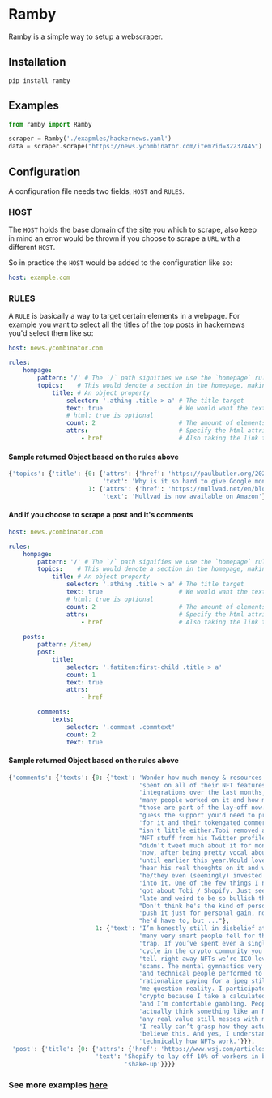 # Ramby

Ramby is a simple way to setup a webscraper.

## Installation

`pip install ramby`

## Examples

```python
from ramby import Ramby

scraper = Ramby('./exapmles/hackernews.yaml')
data = scraper.scrape("https://news.ycombinator.com/item?id=32237445")
```

## Configuration

A configuration file needs two fields, `HOST` and `RULES`.

### HOST

The `HOST` holds the base domain of the site you which to scrape, also keep in mind an error would be thrown if you choose to scrape a `URL` with a different `HOST`.

So in practice the `HOST` would be added to the configuration like so:

```yaml
host: example.com
```

### RULES

A `RULE` is basically a way to target certain elements in a webpage. For example you want to select all the titles of the top posts in [hackernews](https://news.ycombinator.com) you'd select them like so:

```yaml
host: news.ycombinator.com

rules:
    hompage:
        pattern: '/' # The `/` path signifies we use the `homepage` rule 
        topics:    # This would denote a section in the homepage, making it easy to add other obejects if needed i.e all_authors
            title: # An object property
                selector: '.athing .title > a' # The title target
                text: true                     # We would want the text inside the target element
                # html: true is optional
                count: 2                       # The amount of elements to return
                attrs:                         # Specify the html attributes you'd want
                    - href                     # Also taking the link to the post
```

#### Sample returned Object based on the rules above

```python
{'topics': {'title': {0: {'attrs': {'href': 'https://paulbutler.org/2022/why-is-it-so-hard-to-give-google-money/'},
                          'text': 'Why is it so hard to give Google money?'},
                      1: {'attrs': {'href': 'https://mullvad.net/en/blog/2022/7/26/mullvad-is-now-available-on-amazon-us-se/'},
                          'text': 'Mullvad is now available on Amazon'}}}}
```

#### And if you choose to scrape a post and it's comments

```yaml
host: news.ycombinator.com

rules:
    hompage:
        pattern: '/' # The `/` path signifies we use the `homepage` rule 
        topics:    # This would denote a section in the homepage, making it easy to add other obejects if needed i.e all_authors
            title: # An object property
                selector: '.athing .title > a' # The title target
                text: true                     # We would want the text inside the target element
                # html: true is optional
                count: 2                       # The amount of elements to return
                attrs:                         # Specify the html attributes you'd want
                    - href                     # Also taking the link to the post
                  
    posts:
        pattern: /item/
        post:
            title: 
                selector: '.fatitem:first-child .title > a'
                count: 1
                text: true
                attrs: 
                    - href 

        comments:
            texts:
                selector: '.comment .commtext'
                count: 2
                text: true

```

#### Sample returned Object based on the rules above

```python
{'comments': {'texts': {0: {'text': 'Wonder how much money & resources Shopify '
                                    'spent on all of their NFT features & '
                                    'integrations over the last months, how '
                                    'many people worked on it and how many of '
                                    "those are part of the lay-off now. I'd "
                                    "guess the support you'd need to provide "
                                    'for it and their tokengated commerce '
                                    "isn't little either.Tobi removed all the "
                                    'NFT stuff from his Twitter profile and '
                                    "didn't tweet much about it for months "
                                    'now, after being pretty vocal about it '
                                    'until earlier this year.Would love to '
                                    'hear his real thoughts on it and why '
                                    'he/they even (seemingly) invested so much '
                                    'into it. One of the few things I never '
                                    'got about Tobi / Shopify. Just seemed so '
                                    'late and weird to be so bullish there. '
                                    "Don't think he's the kind of person to "
                                    'push it just for personal gain, nor that '
                                    "he'd have to, but ..."},
                        1: {'text': 'I’m honestly still in disbelief at how '
                                    'many very smart people fell for the NFT '
                                    'trap. If you’ve spent even a single bull '
                                    'cycle in the crypto community you could '
                                    'tell right away NFTs we’re ICO level '
                                    'scams. The mental gymnastics very smart '
                                    'and technical people performed to '
                                    'rationalize paying for a jpeg still makes '
                                    'me question reality. I participate in '
                                    'crypto because I take a calculated risk, '
                                    'and I’m comfortable gambling. People who '
                                    'actually think something like an NFT has '
                                    'any real value still messes with my head. '
                                    'I really can’t grasp how they actually '
                                    'believe this. And yes, I understand '
                                    'technically how NFTs work.'}}},
 'post': {'title': {0: {'attrs': {'href': 'https://www.wsj.com/articles/shopify-to-lay-off-10-of-workers-in-broad-shake-up-11658839047'},
                        'text': 'Shopify to lay off 10% of workers in broad '
                                'shake-up'}}}}
```

### See more examples [here](https://github.com/keosariel/ramby/tree/master/examples)
